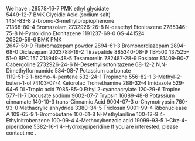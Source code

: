  We have :
28578-16-7  PMK ethyl glycidate  
5449-12-7  BMK Glycidic Acid (sodium salt)	     
1451-83-8  2-bromo-3-methylpropiophenone   
71368-80-4   Bromazolam
2732926-26-8   N-desethyl Etonitazene 
2785346-75-8  N-Pyrrolidino Etonitazene
1191237-69-0   GS-441524           
20320-59-6  BMK   PMK  
2647-50-9  Flubromazepam powder
2894-61-3  Bromonordiazepam
2894-68-0  Diclazepam 
2023788-19-2  Tirzepatide 
885340-08-9    TB-500
137525–51–0 BPC 157
218949-48-5  Tesamorelin 
782487-28-9  Rosiptor
81409-90-7   Cabergoline
2732926-24-6  N-Desethylisotonitazene
68-12-2     N,N-Dimethylformamide 
584-08-7   Potassium carbonate    
1119-51-3   1-bromo-4-pentene
532-24-1   Tropinone
556-82-1   3-Methyl-2-buten-1-ol
74103-07-4   Ketorolac Tromethamine
288-32-4    Imidazole
529-64-6   DL-Tropic acid
7085-85-0   Ethyl 2-cyanoacrylate
120-29-6    Tropine
577-11-7   Docusate sodium
9002-07-7   Trypsin 
16089-48-8   Potassium cinnamate 
140-10-3    trans-Cinnamic Acid
9004-07-3  α-Chymotrypsin
760-93-0    Methacrylic anhydride
3380-34-5   Triclosan
9001-99-4    Ribonuclease A
109-65-9  1-Bromobutane
100-61-8   N-Methylaniline
100-12-9   4-Ethylnitrobenzene
100-09-4   4-Methoxybenzoic acid
19099-93-5  1-Cbz-4-piperidone
5382-16-1   4-Hydroxypiperidine
If you are interested, please contact me .
